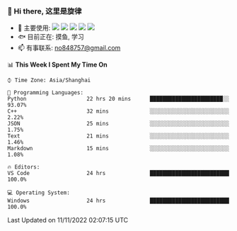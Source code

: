 ### 👋 Hi there, 这里是旋律
- 🔭 主要使用: 
![](https://img.shields.io/badge/-Python-3e74a2?style=flat-square&logo=Python&logoColor=fff)
![](https://img.shields.io/badge/-Java-007396?style=flat-square&logo=OpenJDK&logoColor=fff)
![](https://img.shields.io/badge/-Node.js-339933?style=flat-square&logo=Node.js&logoColor=fff)
![](https://img.shields.io/badge/-PostgreSQL-4169e1?style=flat-square&logo=PostgreSQL&logoColor=fff)
![](https://img.shields.io/badge/-VSCode-007acc?style=flat-square&logo=Visual-Studio-Code&logoColor=fff)
- 🐟 目前正在: 摸鱼, 学习
- 📫 有事联系: no848757@gmail.com

<!--START_SECTION:waka-->
📊 **This Week I Spent My Time On** 

```text
⌚︎ Time Zone: Asia/Shanghai

💬 Programming Languages: 
Python                   22 hrs 20 mins      ███████████████████████░░   93.07% 
C++                      32 mins             ░░░░░░░░░░░░░░░░░░░░░░░░░   2.22% 
JSON                     25 mins             ░░░░░░░░░░░░░░░░░░░░░░░░░   1.75% 
Text                     21 mins             ░░░░░░░░░░░░░░░░░░░░░░░░░   1.46% 
Markdown                 15 mins             ░░░░░░░░░░░░░░░░░░░░░░░░░   1.08%

🔥 Editors: 
VS Code                  24 hrs              █████████████████████████   100.0%

💻 Operating System: 
Windows                  24 hrs              █████████████████████████   100.0%

```


 Last Updated on 11/11/2022 02:07:15 UTC
<!--END_SECTION:waka-->
